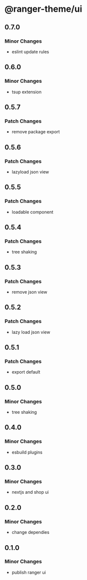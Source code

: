 # @ranger-theme/ui

## 0.7.0

### Minor Changes

- eslint update rules

## 0.6.0

### Minor Changes

- tsup extension

## 0.5.7

### Patch Changes

- remove package export

## 0.5.6

### Patch Changes

- lazyload json view

## 0.5.5

### Patch Changes

- loadable component

## 0.5.4

### Patch Changes

- tree shaking

## 0.5.3

### Patch Changes

- remove json view

## 0.5.2

### Patch Changes

- lazy load json view

## 0.5.1

### Patch Changes

- export default

## 0.5.0

### Minor Changes

- tree shaking

## 0.4.0

### Minor Changes

- esbuild plugins

## 0.3.0

### Minor Changes

- nextjs and shop ui

## 0.2.0

### Minor Changes

- change dependies

## 0.1.0

### Minor Changes

- publish ranger ui
